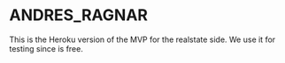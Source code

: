 # ANDRES_RAGNAR

This is the Heroku version of the MVP for the realstate side. We use it for testing since is free. 
